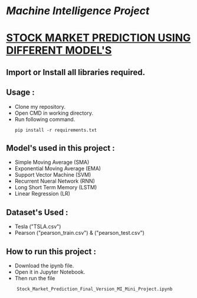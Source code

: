 # <i> Machine Intelligence Project </i>
# <u> STOCK MARKET PREDICTION USING DIFFERENT MODEL'S </u>

## Import or Install all libraries required.

## Usage :
- Clone my repository.
- Open CMD in working directory.
- Run following command.
  ```
  pip install -r requirements.txt
  ```

## Model's used in this project : 
- Simple Moving Average (SMA)
- Exponential Moving Average (EMA)
- Support Vector Machine (SVM)
- Recurrent Nueral Network (RNN)
- Long Short Term Memory (LSTM)
- Linear Regression (LR)

## Dataset's Used :
- Tesla ("TSLA.csv")
- Pearson ("pearson_train.csv") & ("pearson_test.csv")

## How to run this project :
- Download the ipynb file.
- Open it in Jupyter Notebook.
- Then run the file
```
    Stock_Market_Prediction_Final_Version_MI_Mini_Project.ipynb
```

